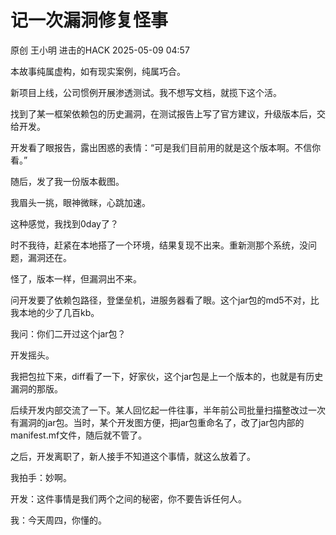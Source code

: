 #  记一次漏洞修复怪事   
原创 王小明  进击的HACK   2025-05-09 04:57  
  
本故事纯属虚构，如有现实案例，纯属巧合。  
  
  
新项目上线，公司惯例开展渗透测试。我不想写文档，就揽下这个活。  
  
  
找到了某一框架依赖包的历史漏洞，在测试报告上写了官方建议，升级版本后，交给开发。  
  
  
开发看了眼报告，露出困惑的表情：“可是我们目前用的就是这个版本啊。不信你看。”  
  
随后，发了我一份版本截图。  
  
  
我眉头一挑，眼神微眯，心跳加速。  
  
  
这种感觉，我找到0day了？  
  
  
时不我待，赶紧在本地搭了一个环境，结果复现不出来。重新测那个系统，没问题，漏洞还在。  
  
  
怪了，版本一样，但漏洞出不来。  
  
  
问开发要了依赖包路径，登堡垒机，进服务器看了眼。这个jar包的md5不对，比我本地的少了几百kb。  
  
  
我问：你们二开过这个jar包？  
  
  
开发摇头。  
  
  
我把包拉下来，diff看了一下，好家伙，这个jar包是上一个版本的，也就是有历史漏洞的那版。  
  
  
后续开发内部交流了一下。某人回忆起一件往事，半年前公司批量扫描整改过一次有漏洞的jar包。当时，某个开发图方便，把jar包重命名了，改了jar包内部的manifest.mf文件，随后就不管了。  
  
  
之后，开发离职了，新人接手不知道这个事情，就这么放着了。  
  
  
我拍手：妙啊。  
  
  
开发：这件事情是我们两个之间的秘密，你不要告诉任何人。  
  
  
我：今天周四，你懂的。  
  
